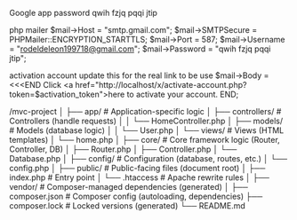 Google app password
qwih fzjq pqqi jtip

php mailer
$mail->Host = "smtp.gmail.com";
$mail->SMTPSecure = PHPMailer::ENCRYPTION_STARTTLS;
$mail->Port = 587;
$mail->Username = "rodeldeleon199718@gmail.com";
$mail->Password = "qwih fzjq pqqi jtip";

activation account
update this for the real link to be use
$mail->Body = <<<END
Click <a href="http://localhost/x/activate-account.php?token=$activation_token">here</a>
to activate your account.
END;




/mvc-project
│
├── app/                       # Application-specific logic
│   ├── controllers/           # Controllers (handle requests)
│   │   └── HomeController.php
│   ├── models/                # Models (database logic)
│   │   └── User.php
│   └── views/                 # Views (HTML templates)
│       └── home.php
│
├── core/                      # Core framework logic (Router, Controller, DB)
│   ├── Router.php
│   ├── Controller.php
│   └── Database.php
│
├── config/                    # Configuration (database, routes, etc.)
│   └── config.php
│
├── public/                    # Public-facing files (document root)
│   ├── index.php              # Entry point
│   └── .htaccess              # Apache rewrite rules
│
├── vendor/                    # Composer-managed dependencies (generated)
│
├── composer.json              # Composer config (autoloading, dependencies)
├── composer.lock              # Locked versions (generated)
└── README.md